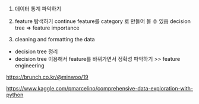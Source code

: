 1. 데이터 통계 파악하기
2. feature 탐색하기
continue feature를 category 로 만들어 볼 수 있음
decision tree => feature importance

3. cleaning and formatting the data



+ decision tree 정리
+ decision tree 이용해서 feature를 바꿔가면서 정확성 파악하기 >> feature engineering


https://brunch.co.kr/@minwoo/19

https://www.kaggle.com/pmarcelino/comprehensive-data-exploration-with-python
